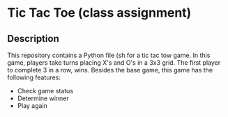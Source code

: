 # Tic Tac Toe (class assignment)
## Description
This repository contains a Python file (sh for a tic tac tow game. In this game, players take turns placing X's and O's in a 3x3 grid. The first player to complete 3 in a row, wins. Besides the base game, this game has the following features:
- Check game status
- Determine winner
- Play again
